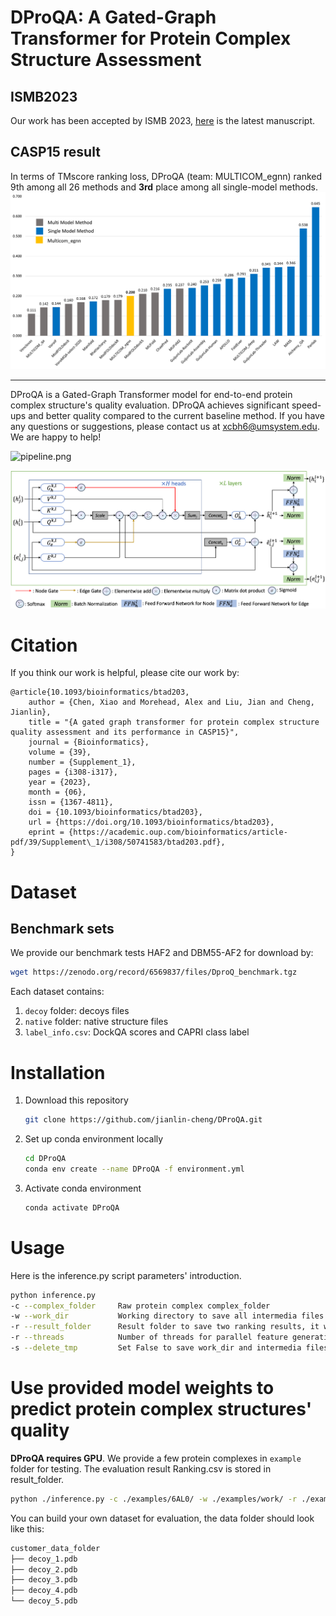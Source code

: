 # DProQA: A Gated-Graph Transformer for Protein Complex Structure Assessment

## ISMB2023

Our work has been accepted by ISMB 2023, [here](https://academic.oup.com/bioinformatics/article/39/Supplement_1/i308/7210460) is the latest manuscript.

## CASP15 result

In terms of TMscore ranking loss, DProQA (team: MULTICOM_egnn) ranked 9th among all 26 methods and **3rd** place among all single-model methods.
![tm_loss.png](./images/CASP15.png)

------------------------
DProQA is a Gated-Graph Transformer model for  end-to-end protein complex structure's quality evaluation. DProQA achieves significant speed-ups and better quality compared to the current baseline method. If you have any questions or suggestions, please contact us at  <xcbh6@umsystem.edu>. We are happy to help!

![pipeline.png](./images/pipeline.png)

![gated_graph_transformer.png](./images/GGT_V4.png)

# Citation

If you think our work is helpful, please cite our work by:

```
@article{10.1093/bioinformatics/btad203,
    author = {Chen, Xiao and Morehead, Alex and Liu, Jian and Cheng, Jianlin},
    title = "{A gated graph transformer for protein complex structure quality assessment and its performance in CASP15}",
    journal = {Bioinformatics},
    volume = {39},
    number = {Supplement_1},
    pages = {i308-i317},
    year = {2023},
    month = {06},
    issn = {1367-4811},
    doi = {10.1093/bioinformatics/btad203},
    url = {https://doi.org/10.1093/bioinformatics/btad203},
    eprint = {https://academic.oup.com/bioinformatics/article-pdf/39/Supplement\_1/i308/50741583/btad203.pdf},
}
```

# Dataset
## Benchmark sets

We provide our benchmark tests HAF2 and DBM55-AF2 for download by:

```bash
wget https://zenodo.org/record/6569837/files/DproQ_benchmark.tgz
```

Each dataset contains:

1. `decoy` folder: decoys files
2. `native` folder: native structure files
3. `label_info.csv`: DockQA scores and CAPRI class label

# Installation

1. Download this repository
   
   ```bash
   git clone https://github.com/jianlin-cheng/DProQA.git
   ```

2. Set up conda environment locally
   
   ```bash
   cd DProQA
   conda env create --name DProQA -f environment.yml
   ```

3. Activate conda environment
   
   ```bash
   conda activate DProQA
   ```

# Usage

Here is the inference.py script parameters' introduction.

```bash
python inference.py
-c --complex_folder     Raw protein complex complex_folder
-w --work_dir           Working directory to save all intermedia files and folders, it will be created if it is not exit
-r --result_folder      Result folder to save two ranking results, it will be created if it is not exit
-r --threads            Number of threads for parallel feature generation and dataloader, default=10
-s --delete_tmp         Set False to save work_dir and intermedia files, otherwise set True, default=False
```

# Use provided model weights to predict protein complex structures' quality

**DProQA requires GPU**. We provide a few protein complexes in `example` folder for testing. The evaluation result Ranking.csv is stored in result_folder.

```bash
python ./inference.py -c ./examples/6AL0/ -w ./examples/work/ -r ./examples/result
```

You can build your own dataset for evaluation, the data folder should look like this:

```bash
customer_data_folder
├── decoy_1.pdb
├── decoy_2.pdb
├── decoy_3.pdb
├── decoy_4.pdb
└── decoy_5.pdb
```
